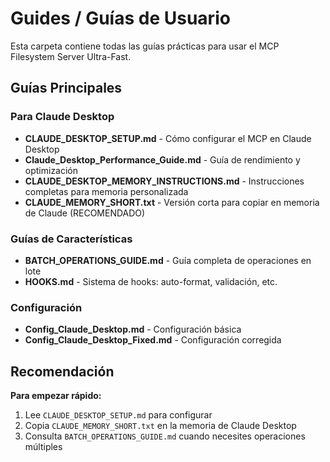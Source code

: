 # Guides / Guías de Usuario

Esta carpeta contiene todas las guías prácticas para usar el MCP Filesystem Server Ultra-Fast.

## Guías Principales

### Para Claude Desktop
- **CLAUDE_DESKTOP_SETUP.md** - Cómo configurar el MCP en Claude Desktop
- **Claude_Desktop_Performance_Guide.md** - Guía de rendimiento y optimización
- **CLAUDE_DESKTOP_MEMORY_INSTRUCTIONS.md** - Instrucciones completas para memoria personalizada
- **CLAUDE_MEMORY_SHORT.txt** - Versión corta para copiar en memoria de Claude (RECOMENDADO)

### Guías de Características
- **BATCH_OPERATIONS_GUIDE.md** - Guía completa de operaciones en lote
- **HOOKS.md** - Sistema de hooks: auto-format, validación, etc.

### Configuración
- **Config_Claude_Desktop.md** - Configuración básica
- **Config_Claude_Desktop_Fixed.md** - Configuración corregida

## Recomendación

**Para empezar rápido:**
1. Lee `CLAUDE_DESKTOP_SETUP.md` para configurar
2. Copia `CLAUDE_MEMORY_SHORT.txt` en la memoria de Claude Desktop
3. Consulta `BATCH_OPERATIONS_GUIDE.md` cuando necesites operaciones múltiples
